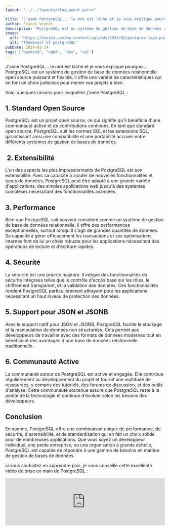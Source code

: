 ```yaml
---
layout: "../../layouts/blogLayout.astro"

title: "J'aime PostgreSQL... le mot est lâché et je vous explique pourquoi..."
author: Franck Vienot
description: "PostgreSQL est un système de gestion de base de données relationnelle open source puissant et flexible."
image:
  url: "https://kinsta.com/wp-content/uploads/2022/02/postgres-logo.png"
  alt: "Thumbnail of postgreSQL"
pubDate: 2024-03-24
tags: ["backend", "sgbd", "dev", "sql"]
---
```


J'aime PostgreSQL... le mot est lâché et je vous explique pourquoi...
PostgreSQL est un système de gestion de base de données relationnelle open source puissant et flexible. Il offre une variété de caractéristiques qui en font un choix judicieux pour mener vos projets à bien.

Voici quelques raisons pour lesquelles j'aime PostgreSQL :

## 1. Standard Open Source

PostgreSQL est un projet open source, ce qui signifie qu'il bénéficie d'une communauté active et de contributions continues. En tant que standard open source, PostgreSQL suit les normes SQL et les extensions SQL, garantissant ainsi une compatibilité et une portabilité accrues entre différents systèmes de gestion de bases de données.

##  2. Extensibilité

L'un des aspects les plus impressionnants de PostgreSQL est son extensibilité. Avec sa capacité à ajouter de nouvelles fonctionnalités et types de données, PostgreSQL peut être adapté à une grande variété d'applications, des simples applications web jusqu'à des systèmes complexes nécessitant des fonctionnalités avancées.

## 3. Performance

Bien que PostgreSQL soit souvent considéré comme un système de gestion de base de données relationnelle, il offre des performances exceptionnelles, surtout lorsqu'il s'agit de grandes quantités de données. Sa capacité à gérer efficacement les transactions et ses optimisations internes font de lui un choix robuste pour les applications nécessitant des opérations de lecture et d'écriture rapides.

## 4. Sécurité

La sécurité est une priorité majeure. Il intègre des fonctionnalités de sécurité intégrées telles que le contrôle d'accès basé sur les rôles, le chiffrement transparent, et la validation des données. Ces fonctionnalités rendent PostgreSQL particulièrement attrayant pour les applications nécessitant un haut niveau de protection des données.

## 5. Support pour JSON et JSONB

Avec le support natif pour JSON et JSONB, PostgreSQL facilite le stockage et la manipulation de données non structurées. Cela permet aux développeurs de travailler avec des formats de données modernes tout en bénéficiant des avantages d'une base de données relationnelle traditionnelle.

## 6. Communauté Active

La communauté autour de PostgreSQL est active et engagée. Elle contribue régulièrement au développement du projet et fournit une multitude de ressources, y compris des tutoriels, des forums de discussion, et des outils d'analyse. Cette communauté soutenue assure que PostgreSQL reste à la pointe de la technologie et continue d'évoluer selon les besoins des développeurs.

## Conclusion

En somme, PostgreSQL offre une combinaison unique de performance, de sécurité, d'extensibilité, et de standardisation qui en fait un choix solide pour de nombreuses applications. Que vous soyez un développeur individuel, une petite entreprise, ou une organisation à grande échelle, PostgreSQL est capable de répondre à une gamme de besoins en matière de gestion de bases de données.

si vous souhaitez en apprendre plus, je vous conseille cette excellente vidéo de prise en main de PostgreSQL :

<!-- markdownlint-disable-next-line MD033 -->
<iframe width="100%" src="https://www.youtube.com/watch?v=qw--VYLpxG4" title="YouTube video player" frameborder="0" allow="accelerometer; autoplay; clipboard-write; encrypted-media; gyroscope; picture-in-picture; web-share" referrerpolicy="strict-origin-when-cross-origin" allowfullscreen></iframe>

